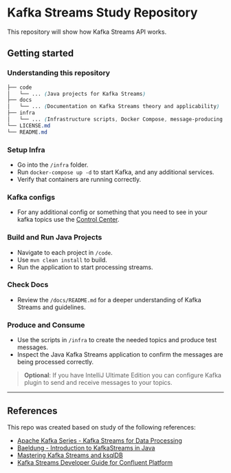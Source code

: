 # **Kafka Streams Study Repository**

This repository will show how Kafka Streams API works.

## Getting started

### Understanding this repository

```scss
├── code
│   └── ... (Java projects for Kafka Streams)
├── docs
│   └── ... (Documentation on Kafka Streams theory and applicability)
├── infra
│   └── ... (Infrastructure scripts, Docker Compose, message-producing scripts, etc.)
└── LICENSE.md
└── README.md
```

### Setup Infra

- Go into the `/infra` folder.
- Run `docker-compose up -d` to start Kafka, and any additional services.
- Verify that containers are running correctly.

### Kafka configs

- For any additional config or something that you need to see in your kafka topics use the [Control Center](http://localhost:9021/).

### Build and Run Java Projects

- Navigate to each project in `/code`.
- Use `mvn clean install` to build.
- Run the application to start processing streams.

### Check Docs

- Review the `/docs/README.md` for a deeper understanding of Kafka Streams and guidelines.

### Produce and Consume

- Use the scripts in `/infra` to create the needed topics and produce test messages.
- Inspect the Java Kafka Streams application to confirm the messages are being processed correctly.

> **Optional**: If you have IntelliJ Ultimate Edition you can configure Kafka plugin to send and receive messages to your topics.

---
## References

This repo was created based on study of the following references:

- [Apache Kafka Series - Kafka Streams for Data Processing](https://www.udemy.com/course/kafka-streams)
- [Baeldung - Introduction to KafkaStreams in Java](https://www.baeldung.com/java-kafka-streams)
- [Mastering Kafka Streams and ksqlDB](https://learning.oreilly.com/library/view/mastering-kafka-streams/9781492062486/ch07.html)
- [Kafka Streams Developer Guide for Confluent Platform](https://docs.confluent.io/platform/current/streams/developer-guide/overview.html)

